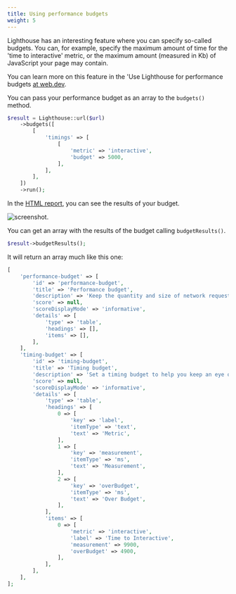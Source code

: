 ```yaml
---
title: Using performance budgets
weight: 5
---
```


Lighthouse has an interesting feature where you can specify so-called budgets. You can, for example, specify the maximum amount of time for the 'time to interactive' metric, or the maximum amount (measured in Kb) of JavaScript your page may contain.

You can learn more on this feature in the 'Use Lighthouse for performance
budgets [at web.dev](https://web.dev/use-lighthouse-for-performance-budgets/).

You can pass your performance budget as an array to the `budgets()` method.

```php
$result = Lighthouse::url($url)
    ->budgets([
        [
            'timings' => [
                [
                    'metric' => 'interactive',
                    'budget' => 5000,
                ],
            ],
        ],
    ])
    ->run();
```

In the [HTML report](/docs/lighthouse-php/v1/usage/saving-an-html-report), you can see the results of your budget.

![screenshot](https://spatie.be/docs/lighthouse-php/v1/images/budget.jpg).

You can get an array with the results of the budget calling `budgetResults()`.

```php
$result->budgetResults();
```

It will return an array much like this one:

```php
[
    'performance-budget' => [
        'id' => 'performance-budget',
        'title' => 'Performance budget',
        'description' => 'Keep the quantity and size of network requests under the targets set by the provided performance budget. [Learn more](https://developers.google.com/web/tools/lighthouse/audits/budgets).',
        'score' => null,
        'scoreDisplayMode' => 'informative',
        'details' => [
            'type' => 'table',
            'headings' => [],
            'items' => [],
        ],
    ],
    'timing-budget' => [
        'id' => 'timing-budget',
        'title' => 'Timing budget',
        'description' => 'Set a timing budget to help you keep an eye on the performance of your site. Performant sites load fast and respond to user input events quickly. [Learn more](https://developers.google.com/web/tools/lighthouse/audits/budgets).',
        'score' => null,
        'scoreDisplayMode' => 'informative',
        'details' => [
            'type' => 'table',
            'headings' => [
                0 => [
                    'key' => 'label',
                    'itemType' => 'text',
                    'text' => 'Metric',
                ],
                1 => [
                    'key' => 'measurement',
                    'itemType' => 'ms',
                    'text' => 'Measurement',
                ],
                2 => [
                    'key' => 'overBudget',
                    'itemType' => 'ms',
                    'text' => 'Over Budget',
                ],
            ],
            'items' => [
                0 => [
                    'metric' => 'interactive',
                    'label' => 'Time to Interactive',
                    'measurement' => 9900,
                    'overBudget' => 4900,
                ],
            ],
        ],
    ],
];
```
